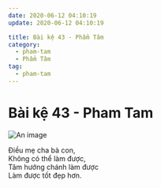 ```yaml
---
date: 2020-06-12 04:10:19
update: 2020-06-12 04:10:19

title: Bài kệ 43 - Phẩm Tâm
category:
  - pham-tam
  - Phẩm Tâm
tag:
  - pham-tam
---
```


# Bài kệ 43 - Pham Tam

![An image](/img/pham-tam/pham-tam-043.jpg)

Ðiều mẹ cha bà con,<br>Không có thể làm được,<br>Tâm hướng chánh làm được<br>Làm được tốt đẹp hơn.<br>
